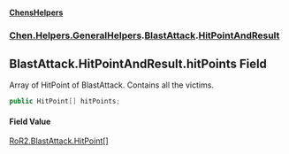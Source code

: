#### [ChensHelpers](index 'index')
### [Chen.Helpers.GeneralHelpers](Chen_Helpers_GeneralHelpers 'Chen.Helpers.GeneralHelpers').[BlastAttack](Chen_Helpers_GeneralHelpers_BlastAttack 'Chen.Helpers.GeneralHelpers.BlastAttack').[HitPointAndResult](Chen_Helpers_GeneralHelpers_BlastAttack_HitPointAndResult 'Chen.Helpers.GeneralHelpers.BlastAttack.HitPointAndResult')
## BlastAttack.HitPointAndResult.hitPoints Field
Array of HitPoint of BlastAttack. Contains all the victims.  
```csharp
public HitPoint[] hitPoints;
```
#### Field Value
[RoR2.BlastAttack.HitPoint](https://docs.microsoft.com/en-us/dotnet/api/RoR2.BlastAttack.HitPoint 'RoR2.BlastAttack.HitPoint')[[]](https://docs.microsoft.com/en-us/dotnet/api/System.Array 'System.Array')
